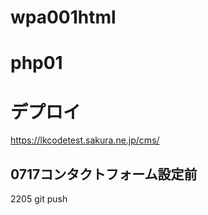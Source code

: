 # wpa001html

# php01

# デプロイ
https://lkcodetest.sakura.ne.jp/cms/

## 0717コンタクトフォーム設定前
2205 git push